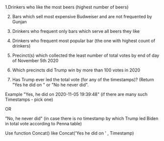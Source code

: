 1.Drinkers who like the most beers (highest number of beers)

2. Bars which sell most expensive Budweiser  and are not frequented by Gunjan

3. Drinkers who frequent only bars which serve all beers they like

4. Drinkers who frequent most popular bar (the one with highest count of drinkers)

5. Precinct(s) which collected the least number of  total votes by end of day of November 5th 2020

6. Which precincts did Trump win by more than 100 votes in 2020

7. Has Trump ever led the total vote (for any of the timestamps)?  (Return "Yes he did on <timestamp>" or "No he never did".

Example  "Yes, he did on 2020-11-05 19:39:48"   (if there are many such Timestamps - pick one)

OR

"No, he never did"  (in case there is no timestamp by which Trump led Biden in total vote according to Penna table)

Use function Concat()  like Concat('Yes he did on ' , Timestamp)

 

